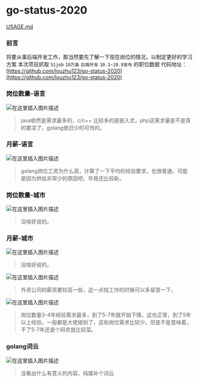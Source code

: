 # go-status-2020
[USAGE.md](./USAGE.md)

### 前言
将要从事后端开发工作，那当然要先了解一下现在岗位的情况，以制定更好的学习方案
本次项目抓取 `51job` `10万条` `后端开发` `10.1~10.8发布` 的职位数据
代码地址： [https://github.com/louzhu123/go-status-2020](https://github.com/louzhu123/go-status-2020)

### 岗位数量-语言
![在这里插入图片描述](https://img-blog.csdnimg.cn/20201011214826190.png?x-oss-process=image/watermark,type_ZmFuZ3poZW5naGVpdGk,shadow_10,text_aHR0cHM6Ly9ibG9nLmNzZG4ubmV0L3dlaXhpbl80MjI2NTUwNw==,size_16,color_FFFFFF,t_70#pic_center)
>java依然是需求最多的，c/c++ 比较多的是嵌入式，php这需求量是不是真的要凉了，golang依旧少的可怜的。

### 月薪-语言
![在这里插入图片描述](https://img-blog.csdnimg.cn/2020101122181445.png?x-oss-process=image/watermark,type_ZmFuZ3poZW5naGVpdGk,shadow_10,text_aHR0cHM6Ly9ibG9nLmNzZG4ubmV0L3dlaXhpbl80MjI2NTUwNw==,size_16,color_FFFFFF,t_70#pic_center)
>golang岗位工资为什么高，计算了一下平均的经验要求，也很普通，可能是因为供给非常少的原因吧，毕竟还比较新。
### 岗位数量-城市
![在这里插入图片描述](https://img-blog.csdnimg.cn/20201011223020889.png?x-oss-process=image/watermark,type_ZmFuZ3poZW5naGVpdGk,shadow_10,text_aHR0cHM6Ly9ibG9nLmNzZG4ubmV0L3dlaXhpbl80MjI2NTUwNw==,size_16,color_FFFFFF,t_70#pic_center)
> 没啥好说的。
### 月薪-城市
![在这里插入图片描述](https://img-blog.csdnimg.cn/2020101122362058.png?x-oss-process=image/watermark,type_ZmFuZ3poZW5naGVpdGk,shadow_10,text_aHR0cHM6Ly9ibG9nLmNzZG4ubmV0L3dlaXhpbl80MjI2NTUwNw==,size_16,color_FFFFFF,t_70#pic_center)
> 没啥好说的。

![在这里插入图片描述](https://img-blog.csdnimg.cn/20201011225610322.png?x-oss-process=image/watermark,type_ZmFuZ3poZW5naGVpdGk,shadow_10,text_aHR0cHM6Ly9ibG9nLmNzZG4ubmV0L3dlaXhpbl80MjI2NTUwNw==,size_16,color_FFFFFF,t_70#pic_center)
> 外资公司的薪资要较高一些，这一点找工作的时候可以多留意一下。

![在这里插入图片描述](https://img-blog.csdnimg.cn/20201011235045791.png?x-oss-process=image/watermark,type_ZmFuZ3poZW5naGVpdGk,shadow_10,text_aHR0cHM6Ly9ibG9nLmNzZG4ubmV0L3dlaXhpbl80MjI2NTUwNw==,size_16,color_FFFFFF,t_70#pic_center)
> 岗位数量3-4年经验需求最多，到了5-7年就开始下降，这也正常，到了5年以上经验，一般都是大佬级别了，这些岗位需求比较少。但是不是意味着，干了5-7年还是个码农就比较菜。

### golang词云
![在这里插入图片描述](https://img-blog.csdnimg.cn/20201012130014713.png?x-oss-process=image/watermark,type_ZmFuZ3poZW5naGVpdGk,shadow_10,text_aHR0cHM6Ly9ibG9nLmNzZG4ubmV0L3dlaXhpbl80MjI2NTUwNw==,size_16,color_FFFFFF,t_70#pic_center)

> 没看出什么有意义的内容，纯属补个词云
